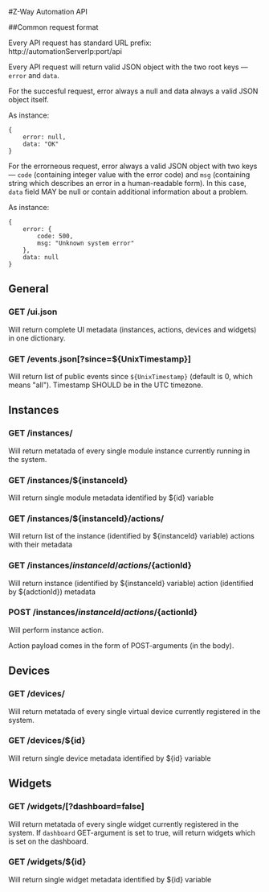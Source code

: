 #Z-Way Automation API

##Common request format

Every API request has standard URL prefix: http://automationServerIp:port/api

Every API request will return valid JSON object with the two root keys — `error` and `data`.

For the succesful request, error always a null and data always a valid JSON object itself.

As instance:

    {
        error: null,
        data: "OK"
    }

For the errorneous request, error always a valid JSON object with two keys — `code` (containing integer value with the error code) and `msg` (containing string which describes an error in a human-readable form). In this case, `data` field MAY be null or contain additional information about a problem.

As instance:

    {
        error: {
            code: 500,
            msg: "Unknown system error"
        },
        data: null
    }

## General

### GET /ui.json

Will return complete UI metadata (instances, actions, devices and widgets) in one dictionary.

### GET /events.json[?since=${UnixTimestamp}]

Will return list of public events since `${UnixTimestamp}` (default is 0, which means "all"). Timestamp SHOULD be in the UTC timezone.

## Instances

### GET /instances/

Will return metatada of every single module instance currently running in the system.

### GET /instances/${instanceId}

Will return single module metadata identified by ${id} variable

### GET /instances/${instanceId}/actions/

Will return list of the instance (identified by ${instanceId} variable) actions with their metadata

### GET /instances/${instanceId}/actions/${actionId}

Will return instance (identified by ${instanceId} variable) action (identified by ${adctionId}) metadata

### POST /instances/${instanceId}/actions/${actionId}

Will perform instance action.

Action payload comes in the form of POST-arguments (in the body).

## Devices

### GET /devices/

Will return metatada of every single virtual device currently registered in the system.

### GET /devices/${id}

Will return single device metadata identified by ${id} variable

## Widgets

### GET /widgets/[?dashboard=false]

Will return metatada of every single widget currently registered in the system. If `dashboard` GET-argument is set to true, will return widgets which is set on the dashboard.

### GET /widgets/${id}

Will return single widget metadata identified by ${id} variable


